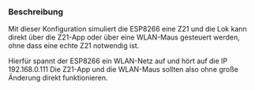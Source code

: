 ### Beschreibung
Mit dieser Konfiguration simuliert die ESP8266 eine Z21 und die Lok kann direkt über die Z21-App oder über eine WLAN-Maus gesteuert werden, ohne dass eine echte Z21 notwendig ist.

Hierfür spannt der ESP8266 ein WLAN-Netz auf und hört auf die IP 192.168.0.111
Die Z21-App und die WLAN-Maus sollten also ohne große Änderung direkt funktionieren.
